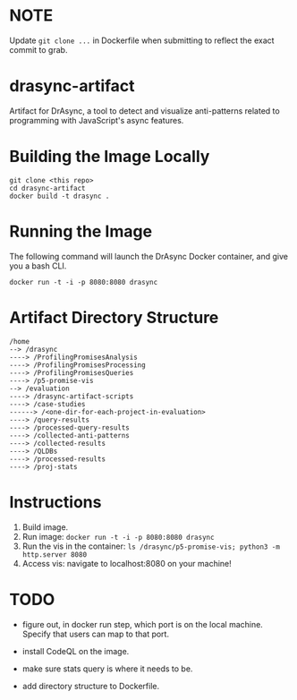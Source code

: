 # NOTE

Update `git clone ...` in Dockerfile when submitting to reflect the exact commit to grab.

# drasync-artifact

Artifact for DrAsync, a tool to detect and visualize anti-patterns related to programming with JavaScript's async features.

# Building the Image Locally

```
git clone <this repo>
cd drasync-artifact
docker build -t drasync .
```

# Running the Image

The following command will launch the DrAsync Docker container, and give you a bash CLI.

```
docker run -t -i -p 8080:8080 drasync
```

# Artifact Directory Structure

```
/home
--> /drasync
----> /ProfilingPromisesAnalysis
----> /ProfilingPromisesProcessing
----> /ProfilingPromisesQueries
----> /p5-promise-vis
--> /evaluation
----> /drasync-artifact-scripts
----> /case-studies
------> /<one-dir-for-each-project-in-evaluation>
----> /query-results
----> /processed-query-results
----> /collected-anti-patterns
----> /collected-results
----> /QLDBs
----> /processed-results
----> /proj-stats
```

# Instructions

1. Build image.
2. Run image: `docker run -t -i -p 8080:8080 drasync`
3. Run the vis in the container: `ls /drasync/p5-promise-vis; python3 -m http.server 8080`
4. Access vis: navigate to localhost:8080 on your machine!

# TODO

- figure out, in docker run step, which port is on the local machine. Specify that users can map to that port.
  
- install CodeQL on the image.
  
- make sure stats query is where it needs to be.
  
- add directory structure to Dockerfile.
